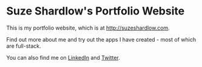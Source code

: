 # Suze Shardlow's Portfolio Website

This is my portfolio website, which is at http://suzeshardlow.com.

Find out more about me and try out the apps I have created - most of which are full-stack.

You can also find me on [LinkedIn](http://linkedin.com/in/SuzeShardlow) and [Twitter](http://twitter.com/SuzeShardlow).
